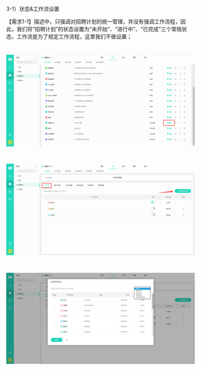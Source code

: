 3-1）状态&工作流设置

【需求1-1】描述中，只强调对招聘计划的统一管理，并没有强调工作流程，因此，我们将“招聘计划”的状态设置为“未开始”、“进行中”、“已完成”三个常规状态，工作流是为了规定工作流程，这里我们不做设置；

# ![](/assets/5.2.2任务类型-任务类型配置.png)

# ![](/assets/5.2.2任务类型-状态设置1.png)

# ![](/assets/5.2.2任务类型-状态设置2.png)